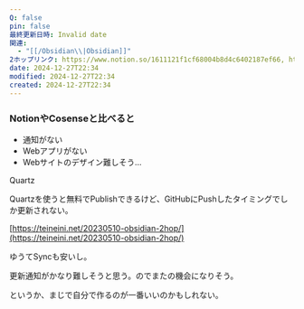 ```yaml
---
Q: false
pin: false
最終更新日時: Invalid date
関連:
  - "[[/Obsidian\\|Obsidian]]"
2ホップリンク: https://www.notion.so/1611121f1cf68004b8d4c6402187ef66, https://www.notion.so/1611121f1cf680439bceee9ec3e46b2c, https://www.notion.so/16c75a74006c45118ce11a1ece06d565
date: 2024-12-27T22:34
modified: 2024-12-27T22:34
created: 2024-12-27T22:34
---
```

  

### NotionやCosenseと比べると

- 通知がない
- Webアプリがない
- Webサイトのデザイン難しそう…

  

  

Quartz

Quartzを使うと無料でPublishできるけど、GitHubにPushしたタイミングでしか更新されない。

  

[https://teineini.net/20230510-obsidian-2hop/](https://teineini.net/20230510-obsidian-2hop/)

  

  

ゆうてSyncも安いし。

更新通知がかなり難しそうと思う。のでまたの機会になりそう。

  

というか、まじで自分で作るのが一番いいのかもしれない。